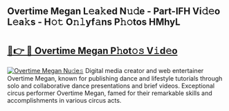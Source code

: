 ## Overtime Megan L𝚎a𝚔ed N𝚞𝚍e - Part-IFH Vi𝚍𝚎o L𝚎a𝚔s - H𝚘𝚝 O𝚗𝚕yf𝚊ns P𝚑𝚘tos HMhyL

# <h2><a href="http://kf9zp4.oniu.top/?m=Overtime+Megan">🔗👉 🔴 Overtime Megan P𝚑ot𝚘𝚜 V𝚒d𝚎o</a></h2>

[![Overtime Megan Nu𝚍e𝚜](https://i.imgur.com/0qMVB7G.gif)](http://kf9zp4.oniu.top/?m=Overtime+Megan)
Digital media creator and web entertainer Overtime Megan, known for publishing dance and lifestyle tutorials through solo and collaborative dance presentations and brief videos. Exceptional circus performer Overtime Megan, famed for their remarkable skills and accomplishments in various circus acts.  
